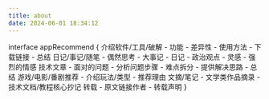 ```yaml
---
title: about
date: 2024-06-01 18:34:12
---
```

interface appRecommend {
    介绍软件/工具/破解
        - 功能
        - 差异性
        - 使用方法
        - 下载链接
        - 总结
    日记/事记/随笔
        - 偶然思考
        - 大事记
        - 日记
        - 政治观点
        - 灵感
        - 强烈的情感
    技术文章
        - 面对的问题
        - 分析问题步骤
        - 难点拆分
        - 提供解决思路
        - 总结
    游戏/电影/番剧推荐
        - 介绍玩法/类型
        - 推荐理由
    文摘/笔记
        - 文学类作品摘录
        - 技术文档/教程核心抄记
     转载
        - 原文链接作者
        - 转载声明
}